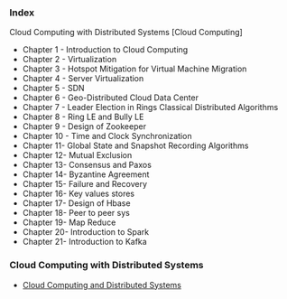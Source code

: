 ### Index
Cloud Computing with Distributed Systems
 [Cloud Computing]
<ul>
<li>Chapter 1 - Introduction to Cloud Computing</li>

<li>Chapter 2 - Virtualization</li>

<li>Chapter 3 - Hotspot Mitigation for Virtual Machine Migration</li>

<li>Chapter 4 - Server Virtualization</li>

<li>Chapter 5 - SDN</li>

<li>Chapter 6 - Geo-Distributed Cloud Data Center</li>

<li>Chapter 7 - Leader Election in Rings Classical Distributed Algorithms</li>

<li>Chapter 8 - Ring LE and Bully LE</li>

<li>Chapter 9 - Design of Zookeeper</li>

<li>Chapter 10 - Time and Clock Synchronization </li>

<li>Chapter 11- Global State and Snapshot Recording Algorithms</li>

<li>Chapter 12- Mutual Exclusion</li>

<li>Chapter 13- Consensus and Paxos</li>

<li>Chapter 14- Byzantine Agreement</li>

<li>Chapter 15- Failure and Recovery </li>

<li>Chapter 16- Key values stores</li>

<li>Chapter 17- Design of Hbase</li>

<li>Chapter 18- Peer to peer sys</li>

<li>Chapter 19- Map Reduce</li>

<li>Chapter 20- Introduction to Spark</li>

<li>Chapter 21- Introduction to Kafka</li>
</ul>

### Cloud Computing with Distributed Systems 

* [Cloud Computing and Distributed Systems ](https://drive.google.com/file/d/1Sa1W2ObhEFXbgDRbMuk3waY1lUo6Pwp2/view?usp=sharing) 


